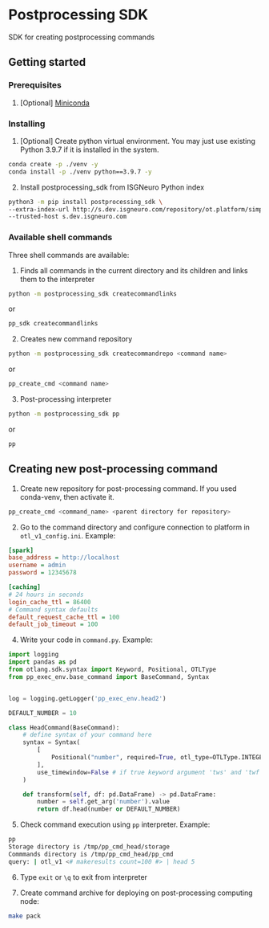 # Postprocessing SDK

SDK for creating postprocessing commands 

## Getting started
###  Prerequisites
1. [Optional] [Miniconda](https://docs.conda.io/en/latest/miniconda.html)

### Installing
1. [Optional] Create python virtual environment. You may just use existing Python 3.9.7 if it is installed in the system.
```bash
conda create -p ./venv -y
conda install -p ./venv python==3.9.7 -y
```
2. Install postprocessing_sdk from ISGNeuro Python index
```bash
python3 -m pip install postprocessing_sdk \
--extra-index-url http://s.dev.isgneuro.com/repository/ot.platform/simple \
--trusted-host s.dev.isgneuro.com
```

### Available shell commands
Three shell commands are available:
1. Finds all commands in the current directory and its children and links them to the interpreter
```bash
python -m postprocessing_sdk createcommandlinks
```
or
```bash
pp_sdk createcommandlinks
```

2. Creates new command repository
```bash
python -m postprocessing_sdk createcommandrepo <command name>
```
or
```bash
pp_create_cmd <command name>
```
3. Post-processing interpreter
```bash
python -m postprocessing_sdk pp 
```
or
```bash
pp
```

## Creating new post-processing command

1. Create new repository for post-processing command. If you used conda-venv, then activate it.
```bash
pp_create_cmd <command_name> <parent directory for repository>
```
2. Go to the command directory and configure connection to platform in `otl_v1_config.ini`. Example:
```ini
[spark]
base_address = http://localhost
username = admin
password = 12345678

[caching]
# 24 hours in seconds
login_cache_ttl = 86400
# Command syntax defaults
default_request_cache_ttl = 100
default_job_timeout = 100
```
4. Write your code in `command.py`. Example:
```python
import logging
import pandas as pd
from otlang.sdk.syntax import Keyword, Positional, OTLType
from pp_exec_env.base_command import BaseCommand, Syntax


log = logging.getLogger('pp_exec_env.head2')

DEFAULT_NUMBER = 10

class HeadCommand(BaseCommand):
    # define syntax of your command here
    syntax = Syntax(
        [
            Positional("number", required=True, otl_type=OTLType.INTEGER),
        ],
        use_timewindow=False # if true keyword argument 'tws' and 'twf' will be added
    )

    def transform(self, df: pd.DataFrame) -> pd.DataFrame:
        number = self.get_arg('number').value
        return df.head(number or DEFAULT_NUMBER)
```

5. Check command execution using `pp` interpreter. Example:
```bash
pp
Storage directory is /tmp/pp_cmd_head/storage
Commmands directory is /tmp/pp_cmd_head/pp_cmd
query: | otl_v1 <# makeresults count=100 #> | head 5 
```
6. Type `exit` or `\q` to exit from interpreter

7. Create command archive for deploying on post-processing computing node:
```bash
make pack
```
